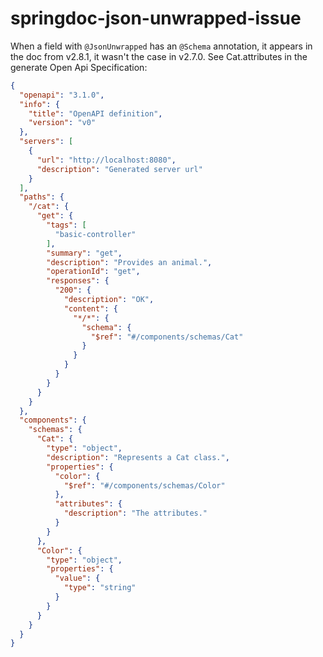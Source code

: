 # springdoc-json-unwrapped-issue

When a field with ``@JsonUnwrapped`` has an ``@Schema`` annotation, it appears in the doc from v2.8.1, it wasn't the case in v2.7.0.
See Cat.attributes in the generate Open Api Specification:

```json
{
  "openapi": "3.1.0",
  "info": {
    "title": "OpenAPI definition",
    "version": "v0"
  },
  "servers": [
    {
      "url": "http://localhost:8080",
      "description": "Generated server url"
    }
  ],
  "paths": {
    "/cat": {
      "get": {
        "tags": [
          "basic-controller"
        ],
        "summary": "get",
        "description": "Provides an animal.",
        "operationId": "get",
        "responses": {
          "200": {
            "description": "OK",
            "content": {
              "*/*": {
                "schema": {
                  "$ref": "#/components/schemas/Cat"
                }
              }
            }
          }
        }
      }
    }
  },
  "components": {
    "schemas": {
      "Cat": {
        "type": "object",
        "description": "Represents a Cat class.",
        "properties": {
          "color": {
            "$ref": "#/components/schemas/Color"
          },
          "attributes": {
            "description": "The attributes."
          }
        }
      },
      "Color": {
        "type": "object",
        "properties": {
          "value": {
            "type": "string"
          }
        }
      }
    }
  }
}
```
